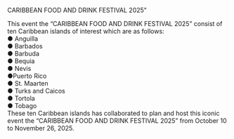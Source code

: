  CARIBBEAN FOOD AND DRINK FESTIVAL 2025"

 
This event the “CARIBBEAN FOOD AND DRINK FESTIVAL 2025” consist of ten Caribbean islands   of  interest which are as follows:  
● Anguilla   
● Barbados                                                                                             
● Barbuda                                                                                              
● Bequia                                                                                                
● Nevis                                                                                                    
●Puerto Rico                                                                                       
● St. Maarten                                                                                       
● Turks and Caicos                                                                              
● Tortola                                                                                                 
● Tobago                                                                                                   
These ten Caribbean islands has collaborated to plan and host this iconic event the “CARIBBEAN FOOD AND DRINK FESTIVAL 2025” from October 10 to November 26, 2025.                                                                                   



